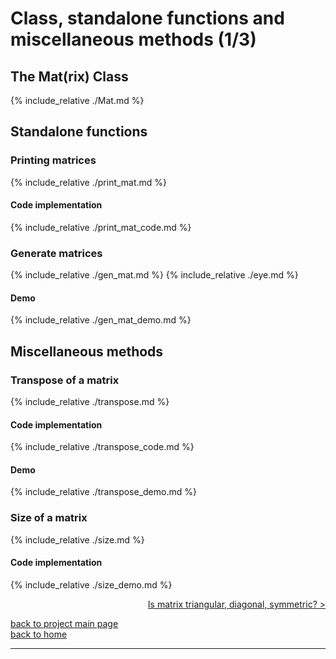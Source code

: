 # Class, standalone functions and miscellaneous methods (1/3)
## The Mat(rix) Class
{% include_relative ./Mat.md %}

## Standalone functions
### Printing matrices
{% include_relative ./print_mat.md %}
#### Code implementation
{% include_relative ./print_mat_code.md %}

### Generate matrices
{% include_relative ./gen_mat.md %}
{% include_relative ./eye.md %}
#### Demo
{% include_relative ./gen_mat_demo.md %}


## Miscellaneous methods 
### Transpose of a matrix
{% include_relative ./transpose.md %}
#### Code implementation
{% include_relative ./transpose_code.md %}
#### Demo
{% include_relative ./transpose_demo.md %}

###  Size of a matrix
{% include_relative ./size.md %}
#### Code implementation
{% include_relative ./size_demo.md %}

<div style="text-align: right">
<a href="https://matt-a-bennett.github.io/numpy_from_scratch/class_and_standalone_functions_-_sq_tri_diag_sym.html">Is matrix triangular, diagonal, symmetric? ></a>
</div>

[back to project main page](./numpy_from_scratch.md)\
[back to home](../index.md)

---
<script src="https://utteranc.es/client.js"
        repo="Matt-A-Bennett/Matt-A-Bennett.github.io"
        issue-term="https://matt-a-bennett.github.io/numpy_from_scratch/class_and_standalone_functions.html"
        theme="github-light"
        crossorigin="anonymous"
        async>
</script>

